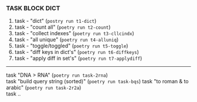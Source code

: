 ### TASK BLOCK DICT  
1. task - "dict" (`postry run t1-dict`)  
2. task - "count all" (`poetry run t2-count`)  
3. task - "collect indexes" (`poetry run t3-cllcindx`)  
4. task - "all unique" (`poetry run t4-alluniq`)
5. task - "toggle/toggled" (`poetry run t5-toggle`)  
6. task - "diff keys in dict's" (`poetry run t6-diffkeys`)
7. task - "apply diff in set's" (`poetry run t7-applydiff`)  
---
task "DNA > RNA" (`poetry run task-2rna`)  
task "build query string (sorted)" (`poetry run task-bqs`)
task "to roman & to arabic" (`poetry run task-2r2a`)  
task .. 

